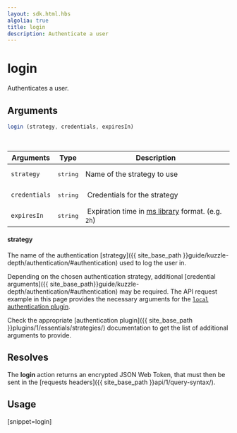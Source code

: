 ```yaml
---
layout: sdk.html.hbs
algolia: true
title: login
description: Authenticate a user
---
```


# login

Authenticates a user.

## Arguments

```javascript
login (strategy, credentials, expiresIn)
```

<br/>

| Arguments    | Type    | Description |
|--------------|---------|-------------|
| ``strategy`` | <pre>string</pre> | Name of the strategy to use    |
| ``credentials`` | <pre>string</pre> | Credentials for the strategy |
| ``expiresIn`` | <pre>string</pre> | Expiration time in [ms library](https://www.npmjs.com/package/ms) format. (e.g. `2h`) |

#### strategy

The name of the authentication [strategy]({{ site_base_path }}guide/kuzzle-depth/authentication/#authentication) used to log the user in.

Depending on the chosen authentication strategy, additional [credential arguments]({{ site_base_path}}guide/kuzzle-depth/authentication/#authentication) may be required.
The API request example in this page provides the necessary arguments for the [`local` authentication plugin](https://github.com/kuzzleio/kuzzle-plugin-auth-passport-local).

Check the appropriate [authentication plugin]({{ site_base_path }}plugins/1/essentials/strategies/) documentation to get the list of additional arguments to provide.

## Resolves

The **login** action returns an encrypted JSON Web Token, that must then be sent in the [requests headers]({{ site_base_path }}api/1/query-syntax/).

## Usage

[snippet=login]
